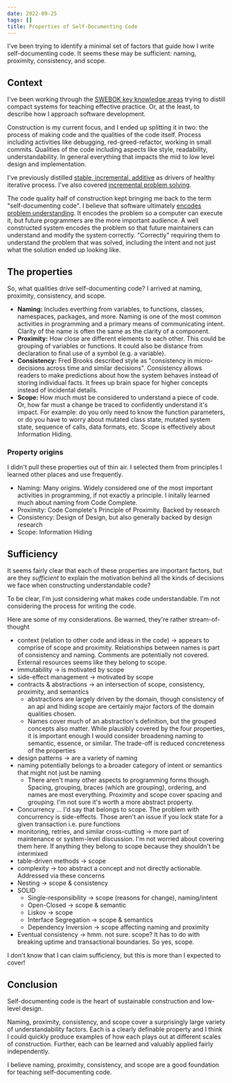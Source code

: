 ```yaml
---
date: 2022-09-25
tags: []
title: Properties of Self-Documenting Code
---
```


<!-- IDEA: Semantic or Meaning might be better than Naming. I'm realizing that actions like groupings of parameters or if we give something a dedicated type are also actions that carry semantic, but aren't covered in my current principles 
If I use semantic over naming the acronym could be SSPC (speak). The code should speak for itself, it should speak of the domain, it should speak to the readers.
- Essence is another potential option instead of naming (SPEC?)
- or essence and accident for speac
- or readability for sprk
- current version is spnc (spunk)
-->

<!-- TODO: consider portability and trimability -->

I've been trying to identify a minimal set of factors that guide how I write self-documenting code.
It seems these may be sufficient: naming, proximity, consistency, and scope.
<!--more-->


## Context

I've been working through the [SWEBOK key knowledge areas](../posts/2021-08-27-SWEBOK-Modified-topic-diagram.md) trying 
to distill compact systems for teaching effective practice. Or, at the least, to describe how I approach software development.

Construction is my current focus, and I ended up splitting it in two: the process of making code and the qualities of the code itself.
Process including activities like debugging, red-greed-refactor, working in small commits. 
Qualities of the code including aspects like style, readability, understandability. In general everything that impacts the mid to low level
design and implementation.

I've previously distilled [stable, incremental, additive](../posts/2022-02-25-Stable-Incremental-Additive.md) as drivers of healthy iterative process.
I've also covered [incremental problem solving](../posts/Whats-Your-Duck-V2/2022-06-16-2-Design-Tree-and-Incremental-Progress.md).

The code quality half of construction kept bringing me back to the term "self-documenting code". I believe that software ultimately [encodes problem understanding](../posts/Whats-Your-Duck-V2/2022-06-16-1-Software-as-Clarity.md). It encodes the problem so a computer can execute it, but future programmers are the more important audience.
A well constructed system encodes the problem so that future maintainers can understand and modify the system correctly. 
"Correctly" requiring them to understand the problem that was solved, including the intent and not just what the solution ended up looking like.

## The properties

So, what qualities drive self-documenting code?
I arrived at naming, proximity, consistency, and scope.

- **Naming:** Includes everthing from variables, to functions, classes, namespaces, packages, and more. 
Naming is one of the most common activities in programming and a primary means of communicating intent. Clarity of the name is often the same as the clarity of a component.
- **Proximity:** How close are different elements to each other. This could be grouping of variables or functions. It could also be distance from declaration to final use of a symbol (e.g. a variable).
- **Consistency:** Fred Brooks described style as "consistency in micro-decisions across time and similar decisions". Consistency allows readers to make predictions about how the system behaves instead of storing individual facts. It frees up brain space for higher concepts instead of incidental details.
- **Scope:** How much must be considered to understand a piece of code. Or, how far must a change be traced to confidently understand it's impact. For example: do you only need to know the function parameters, or do you have to worry about mutated class state, mutated system state, sequence of calls, data formats, etc. Scope is effectively about Information Hiding.

### Property origins

I didn't pull these properties out of thin air. I selected them from principles I learned other places and use frequently.
- Naming: Many origins. Widely considered one of the most important activities in programming, if not exactly a principle. I initally learned much about naming from Code Complete.
- Proximity: Code Complete's Principle of Proximity. Backed by research
- Consistency: Design of Design, but also generally backed by design research
- Scope: Information Hiding

## Sufficiency

It seems fairly clear that each of these properties are important factors, but are they *sufficient* to explain the motivation behind all the kinds of decisions we face when constructing understandable code? 

To be clear, I'm just considering what makes code understandable. I'm not considering the process for writing the code. 

Here are some of my considerations. Be warned, they're rather stream-of-thought

- context (relation to other code and ideas in the code) -> appears to comprise of scope and proximity. Relationships between names is part of consistency and naming. Comments are potentially not covered. External resources seems like they belong to scope.
- immutability -> is motivated by scope
- side-effect management -> motivated by scope
- contracts & abstractions -> an intersection of scope, consistency, proximity, and semantics
  - abstractions are largely driven by the domain, though consistency of an api and hiding scope are certainly major factors of the domain qualities chosen.
  - Names cover much of an abstraction's definition, but the grouped concepts also matter. While plausibly covered by the four properties, it is important enough I would consider broadening naming to semantic, essence, or similar. The trade-off is reduced concreteness of the properties
- design patterns -> are a variety of naming
- naming potentially belongs to a broader category of intent or semantics that might not just be naming
  - There aren't many other aspects to programming forms though. Spacing, grouping, braces (which are grouping), ordering, and names are most everything. Proximity and scope cover spacing and grouping. I'm not sure it's worth a more abstract property.
- Concurrency ... I'd say that belongs to scope. The problem with concurrency is side-effects. Those aren't an issue if you lock state for a given transaction i.e. pure functions
- monitoring, retries, and similar cross-cutting -> more part of maintenance or system-level discussion. I'm not worried about covering them here. If anything they belong to scope because they shouldn't be intermixed
- table-driven methods -> scope
- complexity -> too abstract a concept and not directly actionable. Addressed via these concerns
- Nesting -> scope & consistency 
- SOLID
  - Single-responsibility -> scope (reasons for change), naming/intent
  - Open-Closed -> scope & semantic
  - Liskov -> scope
  - Interface Segregation -> scope & semantics
  - Dependency Inversion -> scope affecting naming and proximity
- Eventual consistency -> hmm. not sure. scope? It has to do with breaking uptime and transactional boundaries. So yes, scope.

I don't know that I can claim sufficiency, but this is more than I expected to cover!


## Conclusion

Self-documenting code is the heart of sustainable construction and low-level design.

Naming, proximity, consistency, and scope cover a surprisingly large variety of understandability factors. Each is a clearly definable property and I think I could quickly produce examples of how each plays out at different scales of construction. Further, each can be learned and valuably applied fairly independently.

I believe naming, proximity, consistency, and scope are a good foundation for teaching self-documenting code. 
